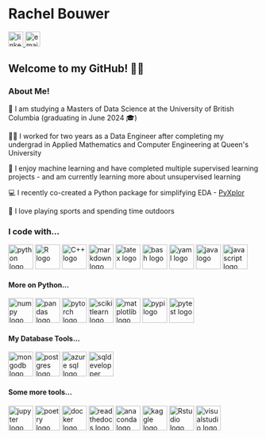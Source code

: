 # Rachel Bouwer 

<a href="https://www.linkedin.com/in/rbouwer/">
  <img src="https://iconmonstr.com/wp-content/g/gd/makefg.php?i=../releases/preview/2012/png/iconmonstr-linkedin-3.png&r=0&g=0&b=0" alt="linkedin" width=30 height=auto>
</a>

<a href="mailto:r.12.bouwer@gmail.com">
  <img src="https://iconmonstr.com/wp-content/g/gd/makefg.php?i=../releases/preview/2012/png/iconmonstr-email-10.png&r=0&g=0&b=0" alt="email" width=30 height=auto>
</a>

## Welcome to my GitHub! 👋😊

### About Me!

🔭 I am studying a Masters of Data Science at the University of British Columbia (graduating in June 2024 🎓)

👨‍🏫 I worked for two years as a Data Engineer after completing my undergrad in Applied Mathematics and Computer Engineering at Queen's University

🌱 I enjoy machine learning and have completed multiple supervised learning projects - and am currently learning more about unsupervised learning

💻 I recently co-created a Python package for simplifying EDA - [PyXplor](https://github.com/UBC-MDS/PyXplor/)

🏀 I love playing sports and spending time outdoors

### I code with...

<div align="left">
  <img src="https://cdn.jsdelivr.net/gh/devicons/devicon@latest/icons/python/python-original.svg" alt="python logo" width=50 height=auto/>
  <img src="https://cdn.jsdelivr.net/gh/devicons/devicon@latest/icons/r/r-original.svg" alt="R logo" width=50 height=auto/>
  <img src="https://cdn.jsdelivr.net/gh/devicons/devicon@latest/icons/cplusplus/cplusplus-plain.svg" alt="C++ logo" width=50 height=auto/>
  <img src="https://cdn.jsdelivr.net/gh/devicons/devicon@latest/icons/markdown/markdown-original.svg" alt="markdown logo" width=50 height=auto/>
  <img src="https://cdn.jsdelivr.net/gh/devicons/devicon@latest/icons/latex/latex-original.svg" alt="latex logo" width=50 height=auto/>
  <img src="https://cdn.jsdelivr.net/gh/devicons/devicon@latest/icons/bash/bash-original.svg" alt="bash logo" width=50 height=auto/>
  <img src="https://cdn.jsdelivr.net/gh/devicons/devicon@latest/icons/yaml/yaml-original.svg" alt="yaml logo" width=50 height=auto/>
  <img src="https://cdn.jsdelivr.net/gh/devicons/devicon@latest/icons/java/java-original.svg" alt="java logo" width=50 height=auto/>
  <img src="https://cdn.jsdelivr.net/gh/devicons/devicon@latest/icons/javascript/javascript-original.svg" alt="javascript logo" width=50 height=auto/>          
          
#### More on Python...

  <img src="https://cdn.jsdelivr.net/gh/devicons/devicon@latest/icons/numpy/numpy-original.svg" alt="numpy logo" width=50 height=auto/>
  <img src="https://cdn.jsdelivr.net/gh/devicons/devicon@latest/icons/pandas/pandas-original.svg" alt="pandas logo" width=50 height=auto/>
  <img src="https://cdn.jsdelivr.net/gh/devicons/devicon@latest/icons/pytorch/pytorch-original.svg" alt="pytorch logo" width=50 height=auto/>
  <img src="https://cdn.jsdelivr.net/gh/devicons/devicon@latest/icons/scikitlearn/scikitlearn-original.svg" alt="scikitlearn logo" width=50 height=auto/>
  <img src="https://cdn.jsdelivr.net/gh/devicons/devicon@latest/icons/matplotlib/matplotlib-original.svg" alt="matplotlib logo" width=50 height=auto/>
  <img src="https://cdn.jsdelivr.net/gh/devicons/devicon@latest/icons/pypi/pypi-original.svg" alt="pypi logo" width=50 height=auto/>
  <img src="https://cdn.jsdelivr.net/gh/devicons/devicon@latest/icons/pytest/pytest-original.svg" alt="pytest logo" width=50 height=auto/>

#### My Database Tools...

  <img src="https://cdn.jsdelivr.net/gh/devicons/devicon@latest/icons/mongodb/mongodb-original-wordmark.svg" alt="mongodb logo" width=50 height=auto/>     
  <img src="https://cdn.jsdelivr.net/gh/devicons/devicon@latest/icons/postgresql/postgresql-original.svg" alt="postgres logo" width=50 height=auto/>      
  <img src="https://cdn.jsdelivr.net/gh/devicons/devicon@latest/icons/azuresqldatabase/azuresqldatabase-original.svg" alt="azure sql logo" width=50 height=auto/>
  <img src="https://cdn.jsdelivr.net/gh/devicons/devicon@latest/icons/sqldeveloper/sqldeveloper-original.svg" alt="sqldevelopper logo" width=50 height=auto/>

#### Some more tools...

  <img src="https://cdn.jsdelivr.net/gh/devicons/devicon@latest/icons/jupyter/jupyter-original.svg" alt="jupyter logo" width=50 height=auto/>
  <img src="https://cdn.jsdelivr.net/gh/devicons/devicon@latest/icons/poetry/poetry-original.svg" alt="poetry logo" width=50 height=auto/>
  <img src="https://cdn.jsdelivr.net/gh/devicons/devicon@latest/icons/docker/docker-original.svg" alt="docker logo" width=50 height=auto/>
  <img src="https://cdn.jsdelivr.net/gh/devicons/devicon@latest/icons/readthedocs/readthedocs-original.svg" alt="readthedocs logo" width=50 height=auto/>
  <img src="https://cdn.jsdelivr.net/gh/devicons/devicon@latest/icons/anaconda/anaconda-original.svg" alt="anaconda logo" width=50 height=auto/>
  <img src="https://cdn.jsdelivr.net/gh/devicons/devicon@latest/icons/kaggle/kaggle-original.svg" alt="kaggle logo" width=50 height=auto/>   
  <img src="https://cdn.jsdelivr.net/gh/devicons/devicon@latest/icons/rstudio/rstudio-original.svg" alt="Rstudio logo" width=50 height=auto/>
  <img src="https://cdn.jsdelivr.net/gh/devicons/devicon@latest/icons/vscode/vscode-original.svg" alt="visualstudio logo" width=50 height=auto/>
</div>       
          
          
          
          
          
          
          
          




          
          
          
          
